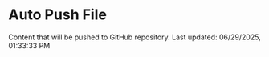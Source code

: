 # Auto Push File

Content that will be pushed to GitHub repository.
Last updated: 06/29/2025, 01:33:33 PM
